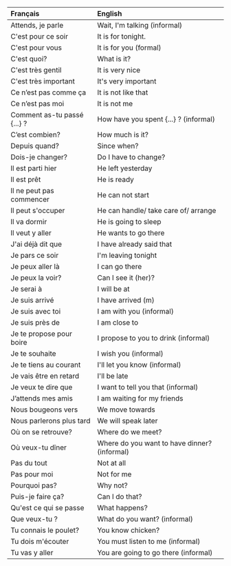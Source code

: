 | **Français**                | **English**                                  |
|:----------------------------|:---------------------------------------------|
| Attends, je parle           | Wait, I'm talking (informal)                 |
| C'est pour ce soir          | It is for tonight.                           |
| C'est pour vous             | It is for you (formal)                       |
| C'est quoi?                 | What is it?                                  |
| C'est très gentil           | It is very nice                              |
| C'est très important        | It's very important                          |
| Ce n’est pas comme ça       | It is not like that                          |
| Ce n’est pas moi            | It is not me                                 |
| Comment as-tu passé {...} ? | How have you spent {...} ? (informal)        |
| C’est combien?              | How much is it?                              |
| Depuis quand?               | Since when?                                  |
| Dois-je changer?            | Do I have to change?                         |
| Il est parti hier           | He left yesterday                            |
| Il est prêt                 | He is ready                                  |
| Il ne peut pas commencer    | He can not start                             |
| Il peut s'occuper           | He can handle/ take care of/ arrange         |
| Il va dormir                | He is going to sleep                         |
| Il veut y aller             | He wants to go there                         |
| J'ai déjà dit que           | I have already said that                     |
| Je pars ce soir             | I'm leaving tonight                          |
| Je peux aller là            | I can go there                               |
| Je peux la voir?            | Can I see it (her)?                          |
| Je serai à                  | I will be at                                 |
| Je suis arrivé              | I have arrived (m)                           |
| Je suis avec toi            | I am with you (informal)                     |
| Je suis près de             | I am close to                                |
| Je te propose pour boire    | I propose to you to drink (informal)         |
| Je te souhaite              | I wish you (informal)                        |
| Je te tiens au courant      | I'll let you know (informal)                 |
| Je vais être en retard      | I'll be late                                 |
| Je veux te dire que         | I want to tell you that (informal)           |
| J’attends mes amis          | I am waiting for my friends                  |
| Nous bougeons vers          | We move towards                              |
| Nous parlerons plus tard    | We will speak later                          |
| Où on se retrouve?          | Where do we meet?                            |
| Où veux-tu dîner            | Where do you want to have dinner? (informal) |
| Pas du tout                 | Not at all                                   |
| Pas pour moi                | Not for me                                   |
| Pourquoi pas?               | Why not?                                     |
| Puis-je faire ça?           | Can I do that?                               |
| Qu'est ce qui se passe      | What happens?                                |
| Que veux-tu ?               | What do you want? (informal)                 |
| Tu connais le poulet?       | You know chicken?                            |
| Tu dois m'écouter           | You must listen to me (informal)             |
| Tu vas y aller              | You are going to go there (informal)         |
